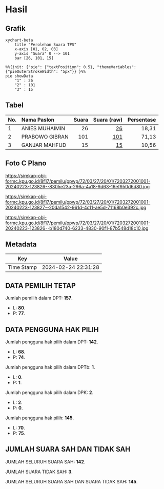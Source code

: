 # Hasil

## Grafik

```mermaid
xychart-beta
    title "Perolehan Suara TPS"
    x-axis [01, 02, 03]
    y-axis "Suara" 0 --> 101
    bar [26, 101, 15]
```

```mermaid
%%{init: {"pie": {"textPosition": 0.5}, "themeVariables": {"pieOuterStrokeWidth": "5px"}} }%%
pie showData
    "1" : 26
    "2" : 101
    "3" : 15
```

## Tabel

| No. | Nama Paslon    | Suara | Suara (raw) | Persentase |
|:--- |:-------------- | -----:| -----------:| ----------:|
| 1   | ANIES MUHAIMIN | 26    | [26][p-1]   | 18,31      |
| 2   | PRABOWO GIBRAN | 101   | [101][p-2]  | 71,13      |
| 3   | GANJAR MAHFUD  | 15    | [15][p-3]   | 10,56      |


[p-1]: https://github.com/gigit-pemilu/pemilu-2024-72-sulawesi-tengah/blob/main/pilpres/hitung-suara/sub/72-sulawesi-tengah/sub/03-donggala/sub/27-banawa-tengah/sub/2001-powelua/sub/001-tps/sub/paslon-1.txt
[p-2]: https://github.com/gigit-pemilu/pemilu-2024-72-sulawesi-tengah/blob/main/pilpres/hitung-suara/sub/72-sulawesi-tengah/sub/03-donggala/sub/27-banawa-tengah/sub/2001-powelua/sub/001-tps/sub/paslon-2.txt
[p-3]: https://github.com/gigit-pemilu/pemilu-2024-72-sulawesi-tengah/blob/main/pilpres/hitung-suara/sub/72-sulawesi-tengah/sub/03-donggala/sub/27-banawa-tengah/sub/2001-powelua/sub/001-tps/sub/paslon-3.txt

## Foto C Plano

https://sirekap-obj-formc.kpu.go.id/8f17/pemilu/ppwp/72/03/27/20/01/7203272001001-20240223-123826--8305e23a-296a-4a18-9d63-16ef950d6d80.jpg

https://sirekap-obj-formc.kpu.go.id/8f17/pemilu/ppwp/72/03/27/20/01/7203272001001-20240223-123827--20da1542-961d-4c11-ae5d-71168b0e392c.jpg

https://sirekap-obj-formc.kpu.go.id/8f17/pemilu/ppwp/72/03/27/20/01/7203272001001-20240223-123826--b180d740-6233-4830-90f1-87b548d18c10.jpg


## Metadata

| Key        | Value               |
| ---------- | ------------------- |
| Time Stamp | 2024-02-24 22:31:28 |


## DATA PEMILIH TETAP

Jumlah pemilih dalam DPT: **157**.
 * L: **80**.
 * P: **77**.

## DATA PENGGUNA HAK PILIH

Jumlah pengguna hak pilih dalam DPT: **142**.
 * L: **68**.
 * P: **74**.

Jumlah pengguna hak pilih dalam DPTb: **1**.
 * L: **0**.
 * P: **1**.

Jumlah pengguna hak pilih dalam DPK: **2**.
 * L: **2**.
 * P: **0**.

Jumlah pengguna hak pilih: **145**.
 * L: **70**.
 * P: **75**.

## JUMLAH SUARA SAH DAN TIDAK SAH

JUMLAH SELURUH SUARA SAH: **142**.

JUMLAH SUARA TIDAK SAH: **3**.

JUMLAH SELURUH SUARA SAH DAN SUARA TIDAK SAH: **145**.


